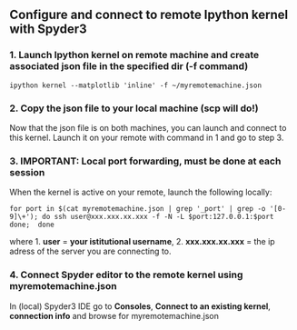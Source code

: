 ## Configure and connect to remote Ipython kernel with Spyder3

### 1. Launch Ipython kernel on remote machine and create associated json file in the specified dir (-f command)

```
ipython kernel --matplotlib 'inline' -f ~/myremotemachine.json
```

### 2. Copy the json file to your local machine (scp will do!)
Now that the json file is on both machines, you can launch and connect to this kernel.
Launch it on your remote with command in 1 and go to step 3.

### 3. IMPORTANT: Local port forwarding, must be done at each session
When the kernel is active on your remote, launch the following locally:

```
for port in $(cat myremotemachine.json | grep '_port' | grep -o '[0-9]\+'); do ssh user@xxx.xxx.xx.xxx -f -N -L $port:127.0.0.1:$port done;  done
```

where 1. **user** = **your istitutional username**, 2. **xxx.xxx.xx.xxx** = the ip adress of the server you are connecting to.

### 4. Connect Spyder editor to the remote kernel using myremotemachine.json

In (local) Spyder3 IDE go to **Consoles**, **Connect to an existing kernel**, **connection info** and browse for myremotemachine.json
